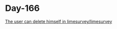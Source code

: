 # Day-166

[The user can delete himself in limesurvey/limesurvey](https://huntr.dev/bounties/355fe817-3c9d-4286-8b2b-1f9f4d24d7d9/)
